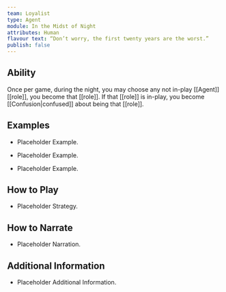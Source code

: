 ```yaml
---
team: Loyalist
type: Agent
module: In the Midst of Night
attributes: Human
flavour text: “Don’t worry, the first twenty years are the worst.”
publish: false
---
```

## Ability
Once per game, during the night, you may choose any not in-play [[Agent]] [[role]], you become that [[role]]. If that [[role]] is in-play, you become [[Confusion|confused]] about being that [[role]].

## Examples
- Placeholder Example.

- Placeholder Example.

- Placeholder Example.

## How to Play
- Placeholder Strategy.

## How to Narrate
- Placeholder Narration.

## Additional Information
- Placeholder Additional Information.